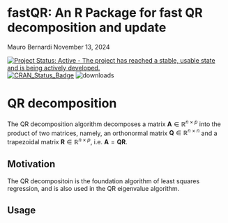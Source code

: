 fastQR: An R Package for fast QR decomposition and update
================
Mauro Bernardi
November 13, 2024

[![Project Status: Active - The project has reached a stable, usable
state and is being actively
developed.](http://www.repostatus.org/badges/0.1.0/active.svg)](http://www.repostatus.org/#active)
[![CRAN_Status_Badge](http://www.r-pkg.org/badges/version/fdaSP)](https://CRAN.R-project.org/package=fdaSP)
![downloads](http://cranlogs.r-pkg.org/badges/grand-total/fdaSP)

# QR decomposition

The QR decomposition algorithm decomposes a matrix
$\mathbf{A}\in\mathbb{R}^{n\times p}$ into the product of two matrices,
namely, an orthonormal matrix $\mathbf{Q}\in\mathbb{R}^{n\times n}$ and
a trapezoidal matrix $\mathbf{R}\in\mathbb{R}^{n\times p}$,
i.e. $\mathbf{A}=\mathbf{Q}\mathbf{R}$.

## Motivation

The QR decompositoin is the foundation algorithm of least squares
regression, and is also used in the QR eigenvalue algorithm.

## Usage
